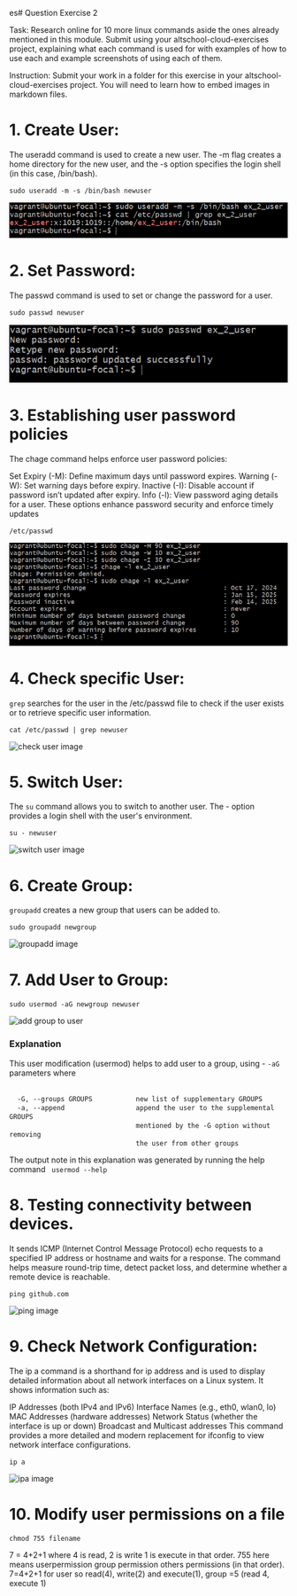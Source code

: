 es# Question Exercise 2

Task: Research online for 10 more linux commands aside the ones already mentioned in this module.
Submit using your altschool-cloud-exercises project, explaining what each command is used for with examples of how to use each and example screenshots of using each of them.

Instruction: Submit your work in a folder for this exercise in your altschool-cloud-exercises project. You will need to learn how to embed images in markdown files.

# 1. Create User:

The useradd command is used to create a new user. The -m flag creates a home directory for the new user, and the -s option specifies the login shell (in this case, /bin/bash).
```
sudo useradd -m -s /bin/bash newuser
```
![user created image](../vagrant_images/exercise_2_images/user.png)

# 2. Set Password:
The passwd command is used to set or change the password for a user.
```
sudo passwd newuser
```
![password created image](../vagrant_images/exercise_2_images/passwd.png)


# 3. Establishing user password policies
The chage command helps enforce user password policies:

Set Expiry (-M): Define maximum days until password expires.
Warning (-W): Set warning days before expiry.
Inactive (-I): Disable account if password isn’t updated after expiry.
Info (-l): View password aging details for a user.
These options enhance password security and enforce timely updates

```
/etc/passwd
```
![passwd created image](../vagrant_images/exercise_2_images/passwd_change.png)


# 4. Check specific User:
```grep```  searches for the user in the /etc/passwd file to check if the user exists or to retrieve specific user information.
```
cat /etc/passwd | grep newuser
```
![check user image](../vagrant_images/exercise_2_images/cat_etc.png)

# 5. Switch User:
 The ```su``` command allows you to switch to another user. The - option provides a login shell with the user's environment.

```
su - newuser
```
![switch user image](../vagrant_images/exercise_2_images/switch_user.png)

# 6. Create Group:
```groupadd``` creates a new group that users can be added to.
```
sudo groupadd newgroup
```
![groupadd image](../vagrant_images/exercise_2_images/user_group.png)


# 7. Add User to Group:
```
sudo usermod -aG newgroup newuser
```
![add group to user](../vagrant_images/exercise_2_images/add_user_to_group.png)


### Explanation
This user modification (usermod) helps to add user to a group,  using - ``` -aG ``` parameters where
```

  -G, --groups GROUPS           new list of supplementary GROUPS
  -a, --append                  append the user to the supplemental GROUPS
                                mentioned by the -G option without removing
                                the user from other groups

```
The output note in this explanation was generated by running the help command ``` usermod --help```



# 8.  Testing connectivity between devices. 
 It sends ICMP (Internet Control Message Protocol) echo requests to a specified IP address or hostname and waits for a response. 
The command helps measure round-trip time, detect packet loss, and determine whether a remote device is reachable.

 ```
ping github.com
```

![ping image](../vagrant_images/exercise_2_images/ping.png)

# 9.  Check Network Configuration:
The ip a command is a shorthand for ip address and is used to display detailed information about all network interfaces on a Linux system. It shows information such as:

IP Addresses (both IPv4 and IPv6)
Interface Names (e.g., eth0, wlan0, lo)
MAC Addresses (hardware addresses)
Network Status (whether the interface is up or down)
Broadcast and Multicast addresses
This command provides a more detailed and modern replacement for ifconfig to view network interface configurations.
```
ip a
```
![ipa image](../vagrant_images/exercise_2_images/ipa.png)

# 10. Modify user permissions on a file

```
chmod 755 filename
```
7 = 4+2+1 where 4 is read, 2 is write
1 is execute in that order. 755 here means userpermission group permission others permissions (in that order). 7=4+2+1 for user so read(4), write(2) and execute(1), group =5 (read 4, execute 1)
